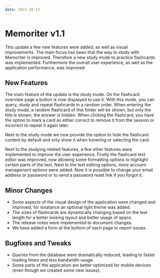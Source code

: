 ```yaml
---
date: 2022-10-12
---
```


# Memoriter v1.1

This update a few new features were added, as well as visual improvements. The main focus has been that the way to study with Memoriter is improved. Therefore a new study mode to practice flashcards was implemented. Furthermore the overall user experience, as well as the application performance, was improved.

## New Features

The main feature of the update is the study mode. On the flashcard overview page a button is now displayed to use it. With this mode, you can query, study and repeat flashcards in a random order. When entering the study mode, a random flashcard of this folder will be shown, but only the title is shown, the answer is hidden. When clicking the flashcard, you have the option to mark a card as either correct to remove it from the session or incorrect to repeat it again later.

Next to the study mode we now provide the option to hide the flashcard content by default and only show it when hovering or selecting the card.

Next to the studying related features, a few other features were implemented to improve the user experience. Firstly the flashcard text editor was improved, now allowing some formatting options to highlight certain parts of the text. Next to the text editing options, more account management options were added. Now it is possible to change your email address or password or to send a password reset link if you forgot it.

## Minor Changes

- Some aspects of the visual design of the application were changed and improved, for isnatance an optional light theme was added.
- The sizes of flashcards are dynamically changing based on the text length for a better looking layout and better usage of space.
- The release notes were implemented to document changes.
- We have added a form at the bottom of each page to report issues.

## Bugfixes and Tweaks

- Queries from the database were dramatically reduced, leading to faster loading times and less bandwidth usage.
- Some parts of the application are better optimized for mobile devices (even though we created some new issues).